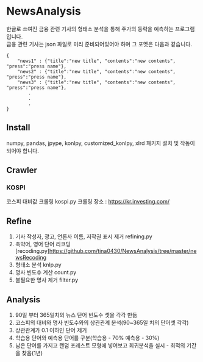 NewsAnalysis
=============
<!--Analyze the stock price using articles written in Korean.<br>
You must have an article json file that is already crawled.<br>
The json file's format is <br>-->

한글로 쓰여진 금융 관련 기사의 형태소 분석을 통해 주가의 등락을 예측하는 프로그램입니다. <br>
금융 관련 기사는 json 파일로 미리 준비되어있어야 하며 그 포멧은 다음과 같습니다. <br>

    {
        "news1" : {"title":"new title", "contents":"new contents", "press":"press name"}, 
        "news2" : {"title":"new title", "contents":"new contents", "press":"press name"}, 
        "news3" : {"title":"new title", "contents":"new contents", "press":"press name"}, 
            . 
            . 
            . 
    }

Install
-------------
numpy, pandas, jpype, konlpy, customized_konlpy, xlrd 패키지 설치 및 작동이 되어야 합니다.

Crawler
-------------
### KOSPI
코스피 대비값 크롤링 kospi.py 
크롤링 장소 : <https://kr.investing.com/><br>

Refine
-------------
1. 기사 작성자, 광고, 언론사 이름, 저작권 표시 제거    refining.py
2. 축약어, 영어 단어 리코딩    [recoding.py]<https://github.com/tina0430/NewsAnalysis/tree/master/newsRecoding>
3. 형태소 분석    knlp.py
4. 명사 빈도수 계산    count.py
5. 불필요한 명사 제거    filter.py

Analysis
-------------
1. 90일 부터 365일치의 뉴스 단어 빈도수 셋을 각각 만듦
2. 코스피의 대비와 명사 빈도수와의 상관관계 분석(90~365일 치의 단어셋 각각)
3. 상관관계가 0.1 이하인 단어 제거 
4. 학습용 단어와 예측용 단어를 구분(학습용 - 70% 예측용 - 30%)
5. 남은 단어를 가지고 랜덤 포레스트 모형에 넣어보고 회귀분석을 실시 - 최적의 기간을 찾음(1년)
